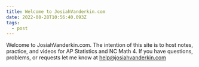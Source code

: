 ```yaml
---
title: Welcome to JosiahVanderkin.com
date: 2022-08-28T10:56:40.093Z
tags:
  - post
---
```

Welcome to JosiahVanderkin.com. The intention of this site is to host notes, practice, and videos for AP Statistics and NC Math 4. If you have questions, problems, or requests let me know at help@josiahvanderkin.com